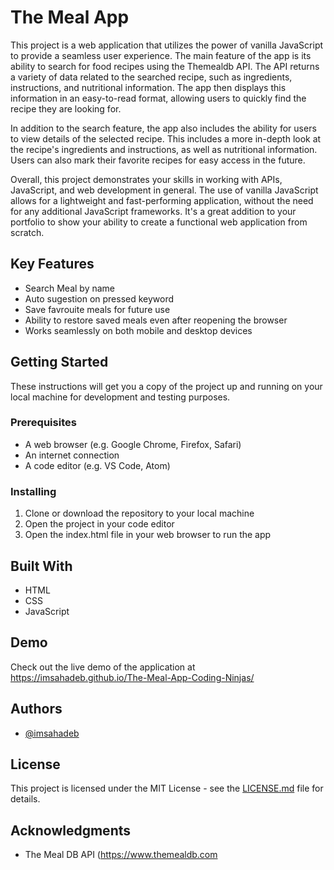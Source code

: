 # The Meal App 
This project is a web application that utilizes the power of vanilla JavaScript to provide a seamless user experience. The main feature of the app is its ability to search for food recipes using the Themealdb API. The API returns a variety of data related to the searched recipe, such as ingredients, instructions, and nutritional information. The app then displays this information in an easy-to-read format, allowing users to quickly find the recipe they are looking for.

In addition to the search feature, the app also includes the ability for users to view details of the selected recipe. This includes a more in-depth look at the recipe's ingredients and instructions, as well as nutritional information. Users can also mark their favorite recipes for easy access in the future.

Overall, this project demonstrates your skills in working with APIs, JavaScript, and web development in general. The use of vanilla JavaScript allows for a lightweight and fast-performing application, without the need for any additional JavaScript frameworks. It's a great addition to your portfolio to show your ability to create a functional web application from scratch.


## Key Features

- Search Meal by name
- Auto sugestion on pressed keyword
- Save favrouite meals for future use
- Ability to restore saved meals even after reopening the browser
- Works seamlessly on both mobile and desktop devices

## Getting Started

These instructions will get you a copy of the project up and running on your local machine for development and testing purposes.

### Prerequisites

- A web browser (e.g. Google Chrome, Firefox, Safari)
- An internet connection
- A code editor (e.g. VS Code, Atom)

### Installing

1. Clone or download the repository to your local machine
2. Open the project in your code editor
3. Open the index.html file in your web browser to run the app

## Built With

- HTML
- CSS
- JavaScript

## Demo

Check out the live demo of the application at https://imsahadeb.github.io/The-Meal-App-Coding-Ninjas/

## Authors

- [@imsahadeb](https://github.com/SaurabhKoli74)

## License

This project is licensed under the MIT License - see the [LICENSE.md](LICENSE.md) file for details.

## Acknowledgments

- The Meal DB API (https://www.themealdb.com
